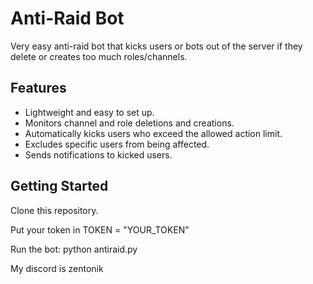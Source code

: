 # Anti-Raid Bot

Very easy anti-raid bot that kicks users or bots out of the server if they delete or creates too much roles/channels.

## Features

- Lightweight and easy to set up.
- Monitors channel and role deletions and creations.
- Automatically kicks users who exceed the allowed action limit.
- Excludes specific users from being affected.
- Sends notifications to kicked users.

## Getting Started

Clone this repository.

Put your token in TOKEN = "YOUR_TOKEN"

Run the bot: python antiraid.py

My discord is zentonik
